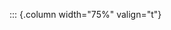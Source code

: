 <!-- Copyright (C) 2023  Kevin Sandom -->
<!-- Begin a new column. -->

::: {.column width="75%" valign="t"}

